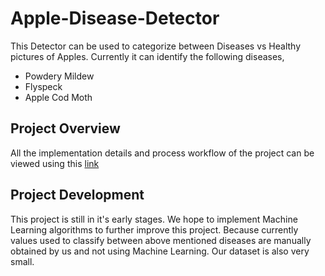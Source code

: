 # Apple-Disease-Detector

This Detector can be used to categorize between Diseases vs Healthy pictures of Apples.
Currently it can identify the following diseases,
- Powdery Mildew
- Flyspeck
- Apple Cod Moth

## Project Overview
All the implementation details and process workflow of the project can be viewed using this
[link](https://drive.google.com/file/d/1J_Y_vC_rcJlHZKaAHGvbK9nL4LBKfF6p/view?usp=sharing)

## Project Development

This project is still in it's early stages. We hope to implement Machine Learning algorithms to further 
improve this project. Because currently values used to classify between above mentioned
diseases are manually obtained by us and not using Machine Learning. Our dataset is also very small.
